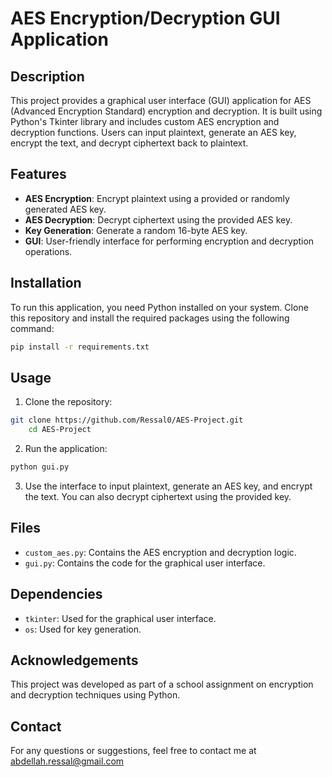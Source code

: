 
# AES Encryption/Decryption GUI Application

## Description
This project provides a graphical user interface (GUI) application for AES (Advanced Encryption Standard) encryption and decryption. It is built using Python's Tkinter library and includes custom AES encryption and decryption functions. Users can input plaintext, generate an AES key, encrypt the text, and decrypt ciphertext back to plaintext.

## Features
- **AES Encryption**: Encrypt plaintext using a provided or randomly generated AES key.
- **AES Decryption**: Decrypt ciphertext using the provided AES key.
- **Key Generation**: Generate a random 16-byte AES key.
- **GUI**: User-friendly interface for performing encryption and decryption operations.

## Installation
To run this application, you need Python installed on your system. Clone this repository and install the required packages using the following command:

```bash
pip install -r requirements.txt
```

## Usage
1. Clone the repository:
```bash
git clone https://github.com/Ressal0/AES-Project.git
    cd AES-Project
```
2. Run the application:
```bash
python gui.py
```
3. Use the interface to input plaintext, generate an AES key, and encrypt the text. You can also decrypt ciphertext using the provided key.

## Files
- `custom_aes.py`: Contains the AES encryption and decryption logic.
- `gui.py`: Contains the code for the graphical user interface.

## Dependencies
- `tkinter`: Used for the graphical user interface.
- `os`: Used for key generation.


## Acknowledgements
This project was developed as part of a school assignment on encryption and decryption techniques using Python.

## Contact
For any questions or suggestions, feel free to contact me at abdellah.ressal@gmail.com

